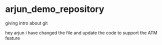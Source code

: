 # arjun_demo_repository
giving intro about git


hey arjun 
i have changed the file and update the code to support the ATM feature
